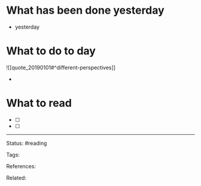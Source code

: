 # What has been done yesterday

- yesterday

# What to do to day
![[quote_20190101#^different-perspectives]]

- 

# What to read

- [ ] 
- [ ] 



---
Status: #reading

Tags: 

References:

Related:

